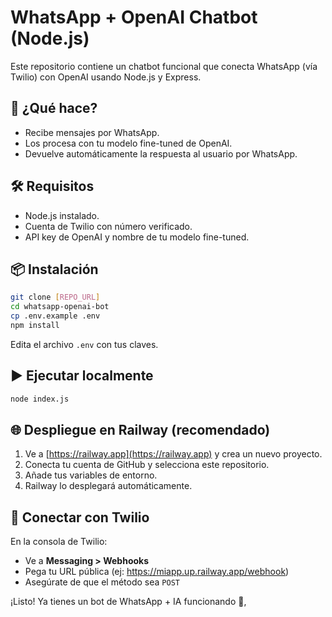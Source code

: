 # WhatsApp + OpenAI Chatbot (Node.js)

Este repositorio contiene un chatbot funcional que conecta WhatsApp (vía Twilio) con OpenAI usando Node.js y Express.

## 🚀 ¿Qué hace?
- Recibe mensajes por WhatsApp.
- Los procesa con tu modelo fine-tuned de OpenAI.
- Devuelve automáticamente la respuesta al usuario por WhatsApp.

## 🛠 Requisitos
- Node.js instalado.
- Cuenta de Twilio con número verificado.
- API key de OpenAI y nombre de tu modelo fine-tuned.

## 📦 Instalación
```bash
git clone [REPO_URL]
cd whatsapp-openai-bot
cp .env.example .env
npm install
```

Edita el archivo `.env` con tus claves.

## ▶️ Ejecutar localmente
```bash
node index.js
```

## 🌐 Despliegue en Railway (recomendado)
1. Ve a [https://railway.app](https://railway.app) y crea un nuevo proyecto.
2. Conecta tu cuenta de GitHub y selecciona este repositorio.
3. Añade tus variables de entorno.
4. Railway lo desplegará automáticamente.

## 🔁 Conectar con Twilio
En la consola de Twilio:
- Ve a **Messaging > Webhooks**
- Pega tu URL pública (ej: https://miapp.up.railway.app/webhook)
- Asegúrate de que el método sea `POST`

¡Listo! Ya tienes un bot de WhatsApp + IA funcionando 🚀,